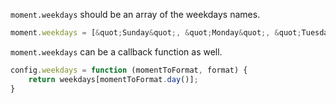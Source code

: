 `moment.weekdays` should be an array of the weekdays names.


```javascript
moment.weekdays = [&quot;Sunday&quot;, &quot;Monday&quot;, &quot;Tuesday&quot;, &quot;Wednesday&quot;, &quot;Thursday&quot;, &quot;Friday&quot;, &quot;Saturday&quot;];
```


 `moment.weekdays` can be a callback function as well.


```javascript
config.weekdays = function (momentToFormat, format) {
    return weekdays[momentToFormat.day()];
}
```

